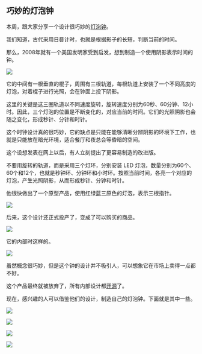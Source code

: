 ## 巧妙的灯泡钟

本周，跟大家分享一个设计很巧妙的[灯泡钟](https://ironicsans.beehiiv.com/p/life-death-bulbdial-clock)。

我们知道，古代采用日晷计时，也就是根据影子的长短，判断当前的时间。

那么，2008年就有一个美国发明家受到启发，想到制造一个使用阴影表示时间的钟。

![](https://www.ironicsans.com/images/bulbdial.jpg)

它的中间有一根垂直的棍子，周围有三根轨道，每根轨道上安装了一个不同高度的灯泡，对着棍子进行光照，会在钟面上投下阴影。

这里的关键是这三圈轨道以不同速度旋转，旋转速度分别为60秒、60分钟、12小时。因此，三个灯泡的位置是不断变化的，对应当前的时间。它们的光照阴影也会随之变化，形成秒针、分针和时针。

这个时钟设计真的很巧妙，它的缺点是只能在能够清晰分辨阴影的环境下工作，也就是只能放在暗光环境，适合餐厅和夜总会等昏暗的空间。

这个设想发表在网上以后，有人立刻提出了更容易制造的改进版。

不要用旋转的轨道，而是采用三个灯环，分别安装 LED 灯泡，数量分别为60个、60个和12个，也就是秒钟环、分钟环和小时环。按照当前时间，各亮一个对应的灯泡，产生光照阴影，从而形成秒针、分钟和时针。

他很快做出了一个原型产品，使用红绿蓝三原色的灯泡，表示三根指针。

![](https://media.beehiiv.com/cdn-cgi/image/fit=scale-down,format=auto,onerror=redirect,quality=80/uploads/asset/file/111dd296-a214-40e6-91f1-f4f3cef3fcd4/prototype.jpg?t=1709388071)

后来，这个设计还正式投产了，变成了可以购买的商品。

![](https://media.beehiiv.com/cdn-cgi/image/fit=scale-down,format=auto,onerror=redirect,quality=80/uploads/asset/file/d80798e0-2cc4-411b-8c5b-dc3a4f03ae77/mantle-1.jpg?t=1709389568)

它的内部时这样的。

![](https://media.beehiiv.com/cdn-cgi/image/fit=scale-down,format=auto,onerror=redirect,quality=80/uploads/asset/file/e18186c4-fdd3-46d7-a208-d1134bb6ca08/mantle-2.jpg?t=1709389586)

虽然概念很巧妙，但是这个钟的设计并不吸引人，可以想象它在市场上卖得一点都不好。

这个产品最终就被放弃了，所有内部设计都[开源](https://wiki.evilmadscientist.com/Bulbdial?utm_source=ironicsans.beehiiv.com&utm_medium=referral&utm_campaign=the-life-and-death-of-the-bulbdial-clock)了。

现在，感兴趣的人可以借鉴他们的设计，制造自己的灯泡钟。下面就是其中一些。

![](https://media.beehiiv.com/cdn-cgi/image/fit=scale-down,format=auto,onerror=redirect,quality=80/uploads/asset/file/8df7f3f9-bc51-4531-a5cd-8dbcede9d3f3/image.png?t=1709471495)

![](https://media.beehiiv.com/cdn-cgi/image/fit=scale-down,format=auto,onerror=redirect,quality=80/uploads/asset/file/0c0e8dfd-b6c9-44e5-b88d-dca4ffe2001b/moving_clock.gif?t=1709472133)

![](https://media.beehiiv.com/cdn-cgi/image/fit=scale-down,format=auto,onerror=redirect,quality=80/uploads/asset/file/64c7c4ea-eac8-4de3-83f7-0f38a562bf8d/refined-clock.png?t=1709472922)

![](https://media.beehiiv.com/cdn-cgi/image/fit=scale-down,format=auto,onerror=redirect,quality=80/uploads/asset/file/7c2bb887-a894-4581-b49b-e7e42db75134/solarbotics.gif?t=1709473068)